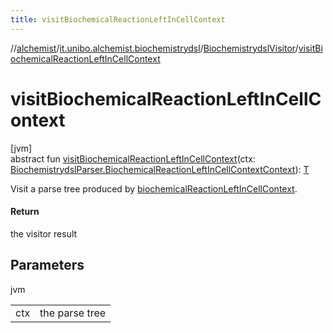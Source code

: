 ```yaml
---
title: visitBiochemicalReactionLeftInCellContext
---
```

//[alchemist](../../../index.html)/[it.unibo.alchemist.biochemistrydsl](../index.html)/[BiochemistrydslVisitor](index.html)/[visitBiochemicalReactionLeftInCellContext](visit-biochemical-reaction-left-in-cell-context.html)



# visitBiochemicalReactionLeftInCellContext



[jvm]\
abstract fun [visitBiochemicalReactionLeftInCellContext](visit-biochemical-reaction-left-in-cell-context.html)(ctx: [BiochemistrydslParser.BiochemicalReactionLeftInCellContextContext](../-biochemistrydsl-parser/-biochemical-reaction-left-in-cell-context-context/index.html)): [T](../../it.unibo.alchemist.model.implementations.reactions/-chemical-reaction/index.html)



Visit a parse tree produced by [biochemicalReactionLeftInCellContext](../-biochemistrydsl-parser/biochemical-reaction-left-in-cell-context.html).



#### Return



the visitor result



## Parameters


jvm

| | |
|---|---|
| ctx | the parse tree |




